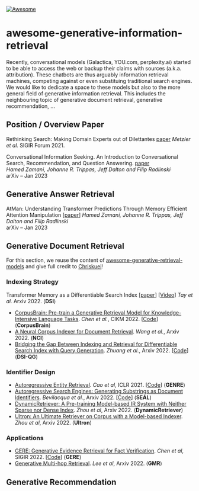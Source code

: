 [![Awesome](https://awesome.re/badge-flat2.svg)](https://awesome.re)

# awesome-generative-information-retrieval

Recently, conversational models (Galactica, YOU.com, perplexity.ai) started to be able to access the web or backup their claims with sources (a.k.a. attribution). These chatbots are thus arguably information retrieval machines, competing against or even substituing traditional search engines. We would like to dedicate a space to these models but also to the more general field of generative information retrieval. This includes the neighbouring topic of generative document retrieval, generative recommendation, ...


## Position / Overview Paper

Rethinking Search: Making Domain Experts out of Dilettantes
[paper](https://arxiv.org/pdf/2105.02274.pdf)
*Metzler et al.*
SIGIR Forum 2021.


Conversational Information Seeking. An Introduction to Conversational Search, Recommendation, and Question Answering.
[paper](https://www.sciencedirect.com/science/article/pii/S0956713521008355)  
*Hamed Zamani, Johanne R. Trippas, Jeff Dalton and Filip Radlinski*  
arXiv – Jan 2023


## Generative Answer Retrieval

AtMan: Understanding Transformer Predictions Through Memory Efficient Attention Manipulation
[[paper](https://arxiv.org/pdf/2301.08110.pdf)]
*Hamed Zamani, Johanne R. Trippas, Jeff Dalton and Filip Radlinski*  
arXiv – Jan 2023

## Generative Document Retrieval

For this section, we reuse the content of [awesome-generative-retrieval-models](https://github.com/Chriskuei/awesome-generative-retrieval-models) and give full credit to [Chriskuei](https://github.com/Chriskuei)!

### Indexing Strategy

Transformer Memory as a Differentiable Search Index
[[paper](https://arxiv.org/abs/2202.06991)] [[Video](https://www.youtube.com/watch?v=qlB0TPBQ7YY)]
*Tay et al.*
Arxiv 2022.  (**DSI**)


- [CorpusBrain: Pre-train a Generative Retrieval Model for Knowledge-Intensive Language Tasks](https://arxiv.org/abs/2208.07652). *Chen et al.*, CIKM 2022. [[Code](https://github.com/ict-bigdatalab/CorpusBrain)] (**CorpusBrain**)
- [A Neural Corpus Indexer for Document Retrieval](https://arxiv.org/abs/2206.02743). *Wang et al.*, Arxiv 2022. (**NCI**)
- [Bridging the Gap Between Indexing and Retrieval for Differentiable Search Index with Query Generation](https://arxiv.org/abs/2206.10128). *Zhuang et al.*, Arxiv 2022. [[Code](https://github.com/ArvinZhuang/DSI-transformers)] (**DSI-QG**)

### Identifier Design
- [Autoregressive Entity Retrieval](https://arxiv.org/pdf/2010.00904.pdf). *Cao et al*, ICLR 2021. [[Code](https://github.com/facebookresearch/GENRE)] (**GENRE**)
- [Autoregressive Search Engines: Generating Substrings as Document Identifiers](https://arxiv.org/pdf/2204.10628.pdf). *Bevilacqua et al.*, Arxiv 2022. [[Code](https://github.com/facebookresearch/SEAL)] (**SEAL**)
- [DynamicRetriever: A Pre-training Model-based IR System with Neither Sparse nor Dense Index](https://arxiv.org/pdf/2203.00537.pdf). *Zhou et al*, Arxiv 2022. (**DynamicRetriever**)
- [Ultron: An Ultimate Retriever on Corpus with a Model-based Indexer](https://arxiv.org/pdf/2208.09257.pdf). *Zhou et al*, Arxiv 2022. (**Ultron**)

### Applications
- [GERE: Generative Evidence Retrieval for Fact Verification](https://dl.acm.org/doi/pdf/10.1145/3477495.3531827). *Chen et al*, SIGIR 2022. [[Code](https://github.com/Chriskuei/GERE)] (**GERE**)
- [Generative Multi-hop Retrieval](https://arxiv.org/pdf/2204.13596.pdf). *Lee et al*, Arxiv 2022. (**GMR**)


## Generative Recommendation

